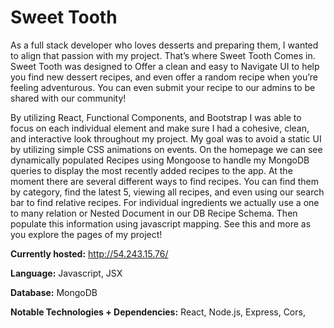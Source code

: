 # Sweet Tooth

As a full stack developer who loves desserts and preparing them, I wanted to align that passion with my project. 
That’s where Sweet Tooth Comes in. Sweet Tooth was designed to 
Offer a clean and easy to Navigate UI to help you find new dessert recipes, and even offer a random recipe when you’re 
feeling adventurous. You can even submit your recipe to our admins to be shared with our community! 




By utilizing React, Functional Components, and Bootstrap I was able to focus on each individual element and make sure I had a cohesive, clean, 
and interactive look throughout my project.  My goal was to avoid a static UI by utilizing simple CSS animations on events.	On the homepage we can
see dynamically populated Recipes using Mongoose to handle my MongoDB queries to display the most recently added recipes to the app.
At the moment there are several different ways to find recipes. You can find them by category, find the latest 5, viewing all recipes, 
and even using our search bar to find relative recipes. For individual ingredients we actually use a one to many relation or Nested Document 
in our DB Recipe Schema. Then populate this information using javascript mapping. 
See this and more as you explore the pages of my project!


**Currently hosted:** http://54.243.15.76/

  **Language:** Javascript, JSX
  
  **Database:** MongoDB
  
  **Notable Technologies + Dependencies:** React, Node.js, Express, Cors, 
